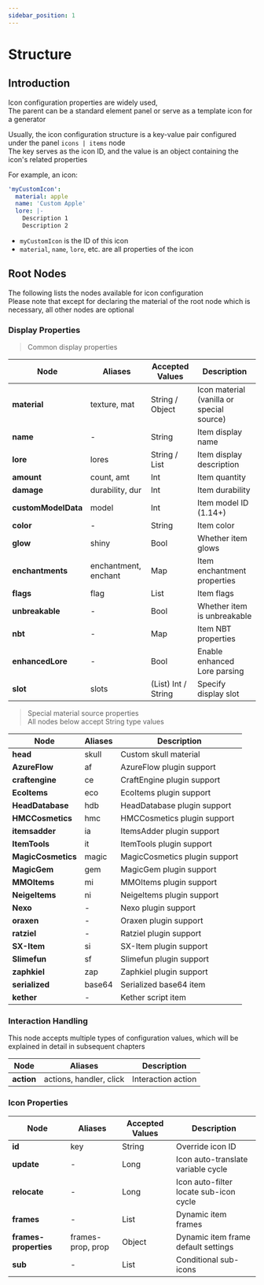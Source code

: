 ```yaml
---
sidebar_position: 1
---
```


# Structure

## Introduction

Icon configuration properties are widely used,  
The parent can be a standard element panel or serve as a template icon for a generator

Usually, the icon configuration structure is a key-value pair configured under the panel `icons | items` node  
The key serves as the icon ID, and the value is an object containing the icon's related properties

For example, an icon:
```yaml
'myCustomIcon':
  material: apple
  name: 'Custom Apple'
  lore: |-
    Description 1
    Description 2
```

- `myCustomIcon` is the ID of this icon
- `material`, `name`, `lore`, etc. are all properties of the icon

## Root Nodes

The following lists the nodes available for icon configuration  
Please note that except for declaring the material of the root node which is necessary, all other nodes are optional  

### Display Properties

> Common display properties  

| **Node**            | Aliases              | Accepted Values     | Description                    |
|---------------------|----------------------|---------------------|--------------------------------|
| **material**        | texture, mat         | String / Object     | Icon material (vanilla or special source) |
| **name**            | -                    | String              | Item display name              |
| **lore**            | lores                | String / List       | Item display description       |
| **amount**          | count, amt           | Int                 | Item quantity                  |
| **damage**          | durability, dur      | Int                 | Item durability                |
| **customModelData** | model                | Int                 | Item model ID (1.14+)          |
| **color**           | -                    | String              | Item color                     |
| **glow**            | shiny                | Bool                | Whether item glows             |
| **enchantments**    | enchantment, enchant | Map                 | Item enchantment properties    |
| **flags**           | flag                 | List                | Item flags                     |
| **unbreakable**     | -                    | Bool                | Whether item is unbreakable    |
| **nbt**             | -                    | Map                 | Item NBT properties            |
| **enhancedLore**    | -                    | Bool                | Enable enhanced Lore parsing   |
| **slot**            | slots                | (List) Int / String | Specify display slot           |

> Special material source properties  
> All nodes below accept String type values

| **Node**           | Aliases | Description                 |
|------------------|---------|------------------------------|
| **head**         | skull   | Custom skull material        |
| **AzureFlow**    | af      | AzureFlow plugin support     |
| **craftengine**  | ce      | CraftEngine plugin support   |
| **EcoItems**     | eco     | EcoItems plugin support      |
| **HeadDatabase** | hdb     | HeadDatabase plugin support  |
| **HMCCosmetics** | hmc     | HMCCosmetics plugin support  |
| **itemsadder**   | ia      | ItemsAdder plugin support    |
| **ItemTools**     | it      | ItemTools plugin support    |
| **MagicCosmetics** | magic | MagicCosmetics plugin support |
| **MagicGem**     | gem     | MagicGem plugin support      |
| **MMOItems**     | mi      | MMOItems plugin support      |
| **NeigeItems**   | ni      | NeigeItems plugin support    |
| **Nexo**         | -       | Nexo plugin support          |
| **oraxen**       | -       | Oraxen plugin support        |
| **ratziel**      | -       | Ratziel plugin support       |
| **SX-Item**      | si      | SX-Item plugin support       |
| **Slimefun**     | sf      | Slimefun plugin support      |
| **zaphkiel**     | zap     | Zaphkiel plugin support      |
| **serialized**   | base64  | Serialized base64 item       |
| **kether**       | -       | Kether script item           |

### Interaction Handling

This node accepts multiple types of configuration values, which will be explained in detail in subsequent chapters

| **Node**   | Aliases                  | Description        |
|------------|--------------------------|-------------------|
| **action** | actions, handler, click  | Interaction action |

### Icon Properties

| **Node**              | Aliases           | Accepted Values | Description                        |
|-----------------------|-------------------|-----------------|-----------------------------------|
| **id**                | key               | String          | Override icon ID                  |
| **update**            | -                 | Long            | Icon auto-translate variable cycle |
| **relocate**          | -                 | Long            | Icon auto-filter locate sub-icon cycle |
| **frames**            | -                 | List            | Dynamic item frames               |
| **frames-properties** | frames-prop, prop | Object          | Dynamic item frame default settings |
| **sub**               | -                 | List            | Conditional sub-icons             |
